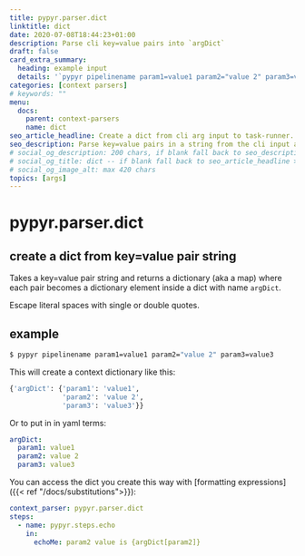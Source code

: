 ```yaml
---
title: pypyr.parser.dict
linktitle: dict
date: 2020-07-08T18:44:23+01:00
description: Parse cli key=value pairs into `argDict`
draft: false
card_extra_summary:
  heading: example input
  details: '`pypyr pipelinename param1=value1 param2="value 2" param3=value3`'
categories: [context parsers]
# keywords: ""
menu:
  docs:
    parent: context-parsers
    name: dict
seo_article_headline: Create a dict from cli arg input to task-runner.
seo_description: Parse key=value pairs in a string from the cli input args & create a dict from those values.
# social_og_description: 200 chars, if blank fall back to seo_description then description
# social_og_title: dict -- if blank fall back to seo_article_headline > .Title. Max 70 chars
# social_og_image_alt: max 420 chars
topics: [args]
---
```

# pypyr.parser.dict
## create a dict from key=value pair string
Takes a key=value pair string and returns a dictionary (aka a map) where each
pair becomes a dictionary element inside a dict with name `argDict`.

Escape literal spaces with single or double quotes.

## example
```bash
$ pypyr pipelinename param1=value1 param2="value 2" param3=value3
```

This will create a context dictionary like this:

```python
{'argDict': {'param1': 'value1',
             'param2': 'value 2',
             'param3': 'value3'}}
 ```                                

Or to put in in yaml terms:

```yaml
argDict:
  param1: value1
  param2: value 2
  param3: value3
 ```

 You can access the dict you create this way with 
 [formatting expressions]({{< ref "/docs/substitutions">}}):

 ```yaml
 context_parser: pypyr.parser.dict
 steps:
   - name: pypyr.steps.echo
     in:
       echoMe: param2 value is {argDict[param2]}
 ```
